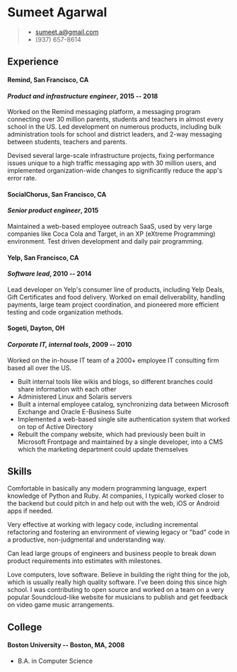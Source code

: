 Sumeet Agarwal
==============
> + <sumeet.a@gmail.com>
> + (937) 657-8614


Experience
----------
#### **Remind**, San Francisco, CA
#### *Product and infrastructure engineer*, 2015 -- 2018
Worked on the Remind messaging platform, a messaging program connecting over 30
million parents, students and teachers in almost every school in the US. Led
development on numerous products, including bulk administration tools for school
and district leaders, and 2-way messaging between students, teachers and parents.

Devised several large-scale infrastructure projects, fixing performance issues unique
to a high traffic messaging app with 30 million users, and implemented organization-wide
changes to significantly reduce the app's error rate.

#### **SocialChorus**, San Francisco, CA
#### *Senior product engineer*, 2015
Maintained a web-based employee outreach SaaS, used by very large companies like Coca
Cola and Target, in an XP (eXtreme Programming) environment. Test driven development
and daily pair programming.

#### **Yelp**, San Francisco, CA
#### *Software lead*, 2010 -- 2014
Lead developer on Yelp's consumer line of products, including Yelp Deals, Gift
Certificates and food delivery. Worked on email deliverability, handling payments,
large team project coordination, and pioneered more efficient testing and code 
organization methods.

#### **Sogeti**, Dayton, OH
#### *Corporate IT, internal tools*, 2009 -- 2010
Worked on the in-house IT team of a 2000+ employee IT consulting firm based all
over the US.

+ Built internal tools like wikis and blogs, so different branches could
share information with each other
+ Administered Linux and Solaris servers
+ Built a internal employee catalog, synchronizing data between Microsoft Exchange
and Oracle E-Business Suite
+ Implemented a web-based single site authentication system that worked on top
  of Active Directory
+ Rebuilt the company website, which had previously been built in Microsoft Frontpage
and maintained by a single developer, into a CMS which the marketing department could
update themselves


Skills
------
Comfortable in basically any modern programming language, expert knowledge of
Python and Ruby. At companies, I typically worked closer to the backend but could
pitch in and help out with the web, iOS or Android apps if needed.

Very effective at working with legacy code, including incremental refactoring and
fostering an environment of viewing legacy or "bad" code in a productive, non-judgmental
and understanding way.

Can lead large groups of engineers and business people to break down product requirements
into estimates with milestones.

Love computers, love software. Believe in building the right thing for the job, which is
usually really high quality software. I've been doing this since high school. I was
contributing to open source and worked on a team on a very popular Soundcloud-like
website for musicians to publish and get feedback on video game music arrangements.

College
---------
#### Boston University -- Boston, MA, 2008
+ B.A. in Computer Science
